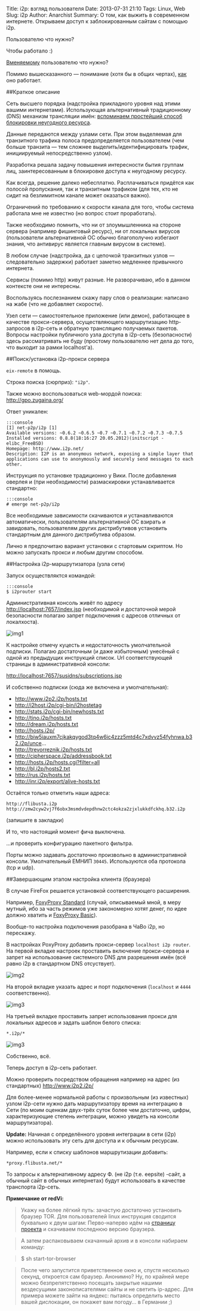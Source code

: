 Title: i2p: взгляд пользователя
Date: 2013-07-31 21:10
Tags: Linux, Web
Slug: i2p
Author: Anarchist
Summary: О том, как выжить в современном интернете. Открываем доступ к заблокированным сайтам с помощью i2p.

Пользователю что нужно?

Чтобы работало :)

<u>Вменяемому</u> пользователю что нужно?

Помимо вышесказанного &mdash; понимание (хотя бы в общих чертах), <u>как</u> оно работает.

##Краткое описание

Сеть высшего порядка (надстройка прикладного уровня над этими вашими интернетами). Использующая альтернативный традиционному (DNS) механизм трансляции имён: [вспоминаем простейший способ блокировки неугодного ресурса](http://www.flibusta.net/node/161279).

Данные передаются между узлами сети. При этом выделяемая для транзитного трафика полоса предопределяется пользователем (чем больше транзита &mdash; тем сложнее выделить/идентифицировать трафик, инициируемый непосредственно узлом).

Разработка решала задачу повышения интересности бытия группам лиц, заинтересованным в блокировке доступа к неугодному ресурсу.

Как всегда, решение далеко небесплатно. Расплачиваться придётся как полосой пропускания, так и транзитным трафиком (для тех, кто не сидит на безлимитном канале может оказаться важно).

Ограничений по требованию к скорости канала для того, чтобы система работала мне не известно (но вопрос стоит проработать).

Также необходимо помнить, что ни от злоумышленника на стороне сервера (например фишинговый ресурс), ни от локальных вирусов (пользователи альтернативной ОС обычно благополучно избегают знания, что антивирус является главным вирусом в системе).

В любом случае (надстройка, да с цепочкой транзитных узлов &mdash; следовательно задержки) работает заметно медленнее привычного интернета.

Сервисы (помимо http) живут разные. Не разворачиваю, ибо в данном контексте они не интересны.

Воспользуясь послезнанием скажу пару слов о реализации: написано на жабе (что не добавляет скорости).

Узел сети &mdash; самостоятельное приложение (или демон), работающее в качестве прокси-сервера, осуществляющего маршрутизацию http-запросов в i2p-сеть и обратную трансляцию получаемых пакетов.
Вопросы настройки публичного узла доступа в i2p-сеть (безопасности) здесь рассматривать не буду (простому пользователю нет дела до того, что выходит за рамки localhost'а).

##Поиск/установка i2p-прокси сервера

`eix-remote` в помощь.

Строка поиска (сюрприз): `"i2p"`.

Также можно воспользоваться web-мордой поиска: <http://gpo.zugaina.org/>

Ответ уникален:

    :::console
    [I] net-p2p/i2p [1]
    Available versions: ~0.6.2 ~0.6.5 ~0.7 ~0.7.1 ~0.7.2 ~0.7.3 ~0.7.5
    Installed versions: 0.8.8(18:16:27 20.05.2012)(initscript -elibc_FreeBSD)
    Homepage: http://www.i2p.net/
    Description: I2P is an anonymous network, exposing a simple layer that applications can use to anonymously and securely send messages to each other.

Инструкция по установке традиционно у Вики.
После добавления оверлея и (при необходимости) размаскировки устанавливается стандартно:

    :::console
    # emerge net-p2p/i2p

Все необходимые зависимости скачиваются и устанавливаются автоматически, пользователям альтернативной ОС взирать и завидовать, пользователям других дистрибутивов установить стандартным для данного дистрибутива образом.

Лично я предпочитаю вариант установки с стартовым скриптом. Но можно запускать прокси и любым другим способом.

##Настройка i2p-маршрутизатора (узла сети)

Запуск осуществляктся командой:

    :::console
    $ i2prouter start

Административная консоль живёт по адресу <http://localhost:7657/index.jsp> (необходимой и достаточной мерой безопасности полагаю запрет подключения с адресов отличных от локалхоста).

![img1](http://cdn.flibusta.net/sites/default/files/i2p_router_console.png)

К настройке отмечу куцесть и недостаточность умолчательной подписки. Полагаю достаточным (и даже избыточным) унесёный с одной из предыдущих инструкций список. Url соответствующей страницы в административной консоли:

<http://localhost:7657/susidns/subscriptions.jsp>

И собственно подписки (сюда же включена и умолчательная):

- http://www.i2p2.i2p/hosts.txt
- http://i2host.i2p/cgi-bin/i2hostetag
- http://stats.i2p/cgi-bin/newhosts.txt
- http://tino.i2p/hosts.txt
- http://dream.i2p/hosts.txt
- http://hosts.i2p/
- http://biw5iauxm7cjkakqygod3tq4w6ic4zzz5mtd4c7xdvvz54fyhnwa.b32.i2p/unce...
- http://trevorreznik.i2p/hosts.txt
- http://cipherspace.i2p/addressbook.txt
- http://hosts.i2p/hosts.cgi?filter=all
- http://bl.i2p/hosts2.txt
- http://rus.i2p/hosts.txt
- http://inr.i2p/export/alive-hosts.txt

Остаётся только отметить наши адреса:

    http://flibusta.i2p
    http://zmw2cyw2vj7f6obx3msmdvdepdhnw2ctc4okza2zjxlukkdfckhq.b32.i2p

(запишите в закладки)

И то, что настоящий момент фича выключена.

...и проверить конфигурацию пакетного фильтра.

Порты можно задавать достаточно произвольно в административной консоли. Умолчательный ЕМНИП `30445`. Используются оба протокола (tcp и udp).

##Завершающим этапом настройка клиента (браузера)

В случае FireFox решается установкой соответствующего расширения.

Например, [FoxyProxy Standard](https://addons.mozilla.org/en-US/firefox/addon/foxyproxy-standard/) (случай, описываемый мной, в меру мутный, ибо за часть режимов уже закономерно хотят денег, по идее должно хватить и [FoxyProxy Basic](https://addons.mozilla.org/en-US/firefox/addon/foxyproxy-basic/)).

Вообще-то настройка подключения разобрана в ЧаВо i2p, но перескажу.

В настройках PoxyProxy добавить прокси-сервер `localhost i2p router`. На первой вкладке настроек проставить включение прокси-сервера и запрет на использование системного DNS для разрешения имён (всё равно i2p в стандартном DNS отсуствует).

![img2](http://cdn.flibusta.net/sites/default/files/foxyproxy_common.png)

На второй вкладке указать адрес и порт подключения (`localhost` и `4444` соответственно).

![img3](http://cdn.flibusta.net/sites/default/files/foxyproxy_connection.png)

На третьей вкладке проставить запрет использования прокси для локальных адресов и задать шаблон белого списка:

`*.i2p/*`

![img3](http://cdn.flibusta.net/sites/default/files/foxyproxy_filter.png)

Собственно, всё.

Теперь доступ в i2p-сеть работает.

Можно проверить посредством обращения например на адрес (из стандартных) <http://www.i2p2.i2p/>

Для более-менее нормальной работы с произвольным (из известных) узлом i2p-сети нужно дать маршрутизатору время на интеграцию в Сети (по моим оценкам двух-трёх суток более чем достаточно, цифры, характеризующие степень интеграции, можно увидеть на консоли маршрутизатора).

<b>Update:</b> Начиная с определённого уровня интеграции в сети (i2p) можно использовать эту сеть для доступа и к обычным ресурсам.

Например, если к списку шаблонов маршрутизации добавить:

    *proxy.flibusta.net/*

То запросы к альтернативному адресу Ф. (не i2p (т.е. eepsite) -сайт, а обычный сайт в обычных интернетах) будут использовать в качестве транспорта i2p-сеть.

**Примечание от redVi:**

> Укажу на более лёгкий путь: зачастую достаточно установить браузер TOR. Для пользователей linux инструкция сводится буквально к двум шагам:
> Перво-наперво идём на [страницу проекта](https://www.torproject.org/) и скачиваем последнюю версию браузера.

> А затем распаковываем скачанный архив и в консоли набираем команду:

> $ sh start-tor-browser

> После чего запустится приветственное окно и, спустя несколько секунд, откроется сам браузер. Анонимно? Ну, по крайней мере можно безпрепятственно посещать закрытые нашими вездесущими законописателями сайты и не светить ip-адрес. Для примера можете зайти на яндекс: пытаясь определить место вашей дислокации, он покажет вам погоду... в Германии ;)
